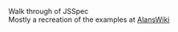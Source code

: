 Walk through of JSSpec  
Mostly a recreation of the examples at [AlansWiki](http://jania.pe.kr/aw/moin.cgi/JSSpec/Manual)

